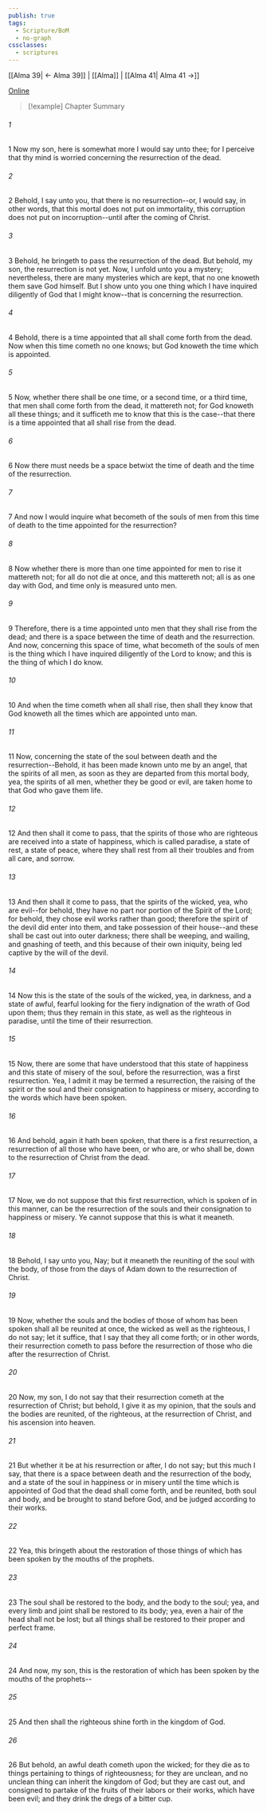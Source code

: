 ```yaml
---
publish: true
tags:
  - Scripture/BoM
  - no-graph
cssclasses:
  - scriptures
---
```

[[Alma 39| ← Alma 39]] | [[Alma]] | [[Alma 41| Alma 41 →]]

[Online](https://churchofjesuschrist.org/study/scriptures/bofm/alma/40?lang=eng)

>[!example] Chapter Summary
>
###### 1
1 Now my son, here is somewhat more I would say unto thee; for I perceive that thy mind is worried concerning the resurrection of the dead.
###### 2
2 Behold, I say unto you, that there is no resurrection--or, I would say, in other words, that this mortal does not put on immortality, this corruption does not put on incorruption--until after the coming of Christ.
###### 3
3 Behold, he bringeth to pass the resurrection of the dead. But behold, my son, the resurrection is not yet. Now, I unfold unto you a mystery; nevertheless, there are many mysteries which are kept, that no one knoweth them save God himself. But I show unto you one thing which I have inquired diligently of God that I might know--that is concerning the resurrection.
###### 4
4 Behold, there is a time appointed that all shall come forth from the dead. Now when this time cometh no one knows; but God knoweth the time which is appointed.
###### 5
5 Now, whether there shall be one time, or a second time, or a third time, that men shall come forth from the dead, it mattereth not; for God knoweth all these things; and it sufficeth me to know that this is the case--that there is a time appointed that all shall rise from the dead.
###### 6
6 Now there must needs be a space betwixt the time of death and the time of the resurrection.
###### 7
7 And now I would inquire what becometh of the souls of men from this time of death to the time appointed for the resurrection?
###### 8
8 Now whether there is more than one time appointed for men to rise it mattereth not; for all do not die at once, and this mattereth not; all is as one day with God, and time only is measured unto men.
###### 9
9 Therefore, there is a time appointed unto men that they shall rise from the dead; and there is a space between the time of death and the resurrection. And now, concerning this space of time, what becometh of the souls of men is the thing which I have inquired diligently of the Lord to know; and this is the thing of which I do know.
###### 10
10 And when the time cometh when all shall rise, then shall they know that God knoweth all the times which are appointed unto man.
###### 11
11 Now, concerning the state of the soul between death and the resurrection--Behold, it has been made known unto me by an angel, that the spirits of all men, as soon as they are departed from this mortal body, yea, the spirits of all men, whether they be good or evil, are taken home to that God who gave them life.
###### 12
12 And then shall it come to pass, that the spirits of those who are righteous are received into a state of happiness, which is called paradise, a state of rest, a state of peace, where they shall rest from all their troubles and from all care, and sorrow.
###### 13
13 And then shall it come to pass, that the spirits of the wicked, yea, who are evil--for behold, they have no part nor portion of the Spirit of the Lord; for behold, they chose evil works rather than good; therefore the spirit of the devil did enter into them, and take possession of their house--and these shall be cast out into outer darkness; there shall be weeping, and wailing, and gnashing of teeth, and this because of their own iniquity, being led captive by the will of the devil.
###### 14
14 Now this is the state of the souls of the wicked, yea, in darkness, and a state of awful, fearful looking for the fiery indignation of the wrath of God upon them; thus they remain in this state, as well as the righteous in paradise, until the time of their resurrection.
###### 15
15 Now, there are some that have understood that this state of happiness and this state of misery of the soul, before the resurrection, was a first resurrection. Yea, I admit it may be termed a resurrection, the raising of the spirit or the soul and their consignation to happiness or misery, according to the words which have been spoken.
###### 16
16 And behold, again it hath been spoken, that there is a first resurrection, a resurrection of all those who have been, or who are, or who shall be, down to the resurrection of Christ from the dead.
###### 17
17 Now, we do not suppose that this first resurrection, which is spoken of in this manner, can be the resurrection of the souls and their consignation to happiness or misery. Ye cannot suppose that this is what it meaneth.
###### 18
18 Behold, I say unto you, Nay; but it meaneth the reuniting of the soul with the body, of those from the days of Adam down to the resurrection of Christ.
###### 19
19 Now, whether the souls and the bodies of those of whom has been spoken shall all be reunited at once, the wicked as well as the righteous, I do not say; let it suffice, that I say that they all come forth; or in other words, their resurrection cometh to pass before the resurrection of those who die after the resurrection of Christ.
###### 20
20 Now, my son, I do not say that their resurrection cometh at the resurrection of Christ; but behold, I give it as my opinion, that the souls and the bodies are reunited, of the righteous, at the resurrection of Christ, and his ascension into heaven.
###### 21
21 But whether it be at his resurrection or after, I do not say; but this much I say, that there is a space between death and the resurrection of the body, and a state of the soul in happiness or in misery until the time which is appointed of God that the dead shall come forth, and be reunited, both soul and body, and be brought to stand before God, and be judged according to their works.
###### 22
22 Yea, this bringeth about the restoration of those things of which has been spoken by the mouths of the prophets.
###### 23
23 The soul shall be restored to the body, and the body to the soul; yea, and every limb and joint shall be restored to its body; yea, even a hair of the head shall not be lost; but all things shall be restored to their proper and perfect frame.
###### 24
24 And now, my son, this is the restoration of which has been spoken by the mouths of the prophets--
###### 25
25 And then shall the righteous shine forth in the kingdom of God.
###### 26
26 But behold, an awful death cometh upon the wicked; for they die as to things pertaining to things of righteousness; for they are unclean, and no unclean thing can inherit the kingdom of God; but they are cast out, and consigned to partake of the fruits of their labors or their works, which have been evil; and they drink the dregs of a bitter cup.



